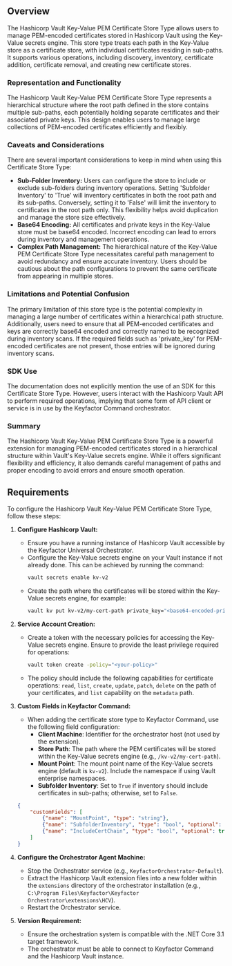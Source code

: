 ## Overview

The Hashicorp Vault Key-Value PEM Certificate Store Type allows users to manage PEM-encoded certificates stored in Hashicorp Vault using the Key-Value secrets engine. This store type treats each path in the Key-Value store as a certificate store, with individual certificates residing in sub-paths. It supports various operations, including discovery, inventory, certificate addition, certificate removal, and creating new certificate stores.

### Representation and Functionality

The Hashicorp Vault Key-Value PEM Certificate Store Type represents a hierarchical structure where the root path defined in the store contains multiple sub-paths, each potentially holding separate certificates and their associated private keys. This design enables users to manage large collections of PEM-encoded certificates efficiently and flexibly.

### Caveats and Considerations

There are several important considerations to keep in mind when using this Certificate Store Type:

- **Sub-Folder Inventory:** Users can configure the store to include or exclude sub-folders during inventory operations. Setting 'Subfolder Inventory' to 'True' will inventory certificates in both the root path and its sub-paths. Conversely, setting it to 'False' will limit the inventory to certificates in the root path only. This flexibility helps avoid duplication and manage the store size effectively.
- **Base64 Encoding:** All certificates and private keys in the Key-Value store must be base64 encoded. Incorrect encoding can lead to errors during inventory and management operations.
- **Complex Path Management:** The hierarchical nature of the Key-Value PEM Certificate Store Type necessitates careful path management to avoid redundancy and ensure accurate inventory. Users should be cautious about the path configurations to prevent the same certificate from appearing in multiple stores.

### Limitations and Potential Confusion

The primary limitation of this store type is the potential complexity in managing a large number of certificates within a hierarchical path structure. Additionally, users need to ensure that all PEM-encoded certificates and keys are correctly base64 encoded and correctly named to be recognized during inventory scans. If the required fields such as 'private_key' for PEM-encoded certificates are not present, those entries will be ignored during inventory scans.

### SDK Use

The documentation does not explicitly mention the use of an SDK for this Certificate Store Type. However, users interact with the Hashicorp Vault API to perform required operations, implying that some form of API client or service is in use by the Keyfactor Command orchestrator.

### Summary

The Hashicorp Vault Key-Value PEM Certificate Store Type is a powerful extension for managing PEM-encoded certificates stored in a hierarchical structure within Vault's Key-Value secrets engine. While it offers significant flexibility and efficiency, it also demands careful management of paths and proper encoding to avoid errors and ensure smooth operation.

## Requirements

To configure the Hashicorp Vault Key-Value PEM Certificate Store Type, follow these steps:

1. **Configure Hashicorp Vault:**
    - Ensure you have a running instance of Hashicorp Vault accessible by the Keyfactor Universal Orchestrator.
    - Configure the Key-Value secrets engine on your Vault instance if not already done. This can be achieved by running the command:
      ```bash
      vault secrets enable kv-v2
      ```
    - Create the path where the certificates will be stored within the Key-Value secrets engine, for example:
      ```bash
      vault kv put kv-v2/my-cert-path private_key="<base64-encoded-private-key>" certificate="<base64-encoded-certificate>"
      ```

2. **Service Account Creation:**
    - Create a token with the necessary policies for accessing the Key-Value secrets engine. Ensure to provide the least privilege required for operations:
      ```bash
      vault token create -policy="<your-policy>"
      ```
    - The policy should include the following capabilities for certificate operations: `read`, `list`, `create`, `update`, `patch`, `delete` on the path of your certificates, and `list` capability on the `metadata` path.

3. **Custom Fields in Keyfactor Command:**
    - When adding the certificate store type to Keyfactor Command, use the following field configuration:
      - **Client Machine**: Identifier for the orchestrator host (not used by the extension).
      - **Store Path**: The path where the PEM certificates will be stored within the Key-Value secrets engine (e.g., `/kv-v2/my-cert-path`).
      - **Mount Point**: The mount point name of the Key-Value secrets engine (default is `kv-v2`). Include the namespace if using Vault enterprise namespaces.
      - **Subfolder Inventory**: Set to `True` if inventory should include certificates in sub-paths; otherwise, set to `False`.
    
    ```json
    {
        "customFields": [
            {"name": "MountPoint", "type": "string"},
            {"name": "SubfolderInventory", "type": "bool", "optional": true},
            {"name": "IncludeCertChain", "type": "bool", "optional": true}
        ]
    }
    ```

4. **Configure the Orchestrator Agent Machine:**
    - Stop the Orchestrator service (e.g., `KeyfactorOrchestrator-Default`).
    - Extract the Hashicorp Vault extension files into a new folder within the `extensions` directory of the orchestrator installation (e.g., `C:\Program Files\Keyfactor\Keyfactor Orchestrator\extensions\HCV`).
    - Restart the Orchestrator service.

5. **Version Requirement:**
    - Ensure the orchestration system is compatible with the .NET Core 3.1 target framework.
    - The orchestrator must be able to connect to Keyfactor Command and the Hashicorp Vault instance.

